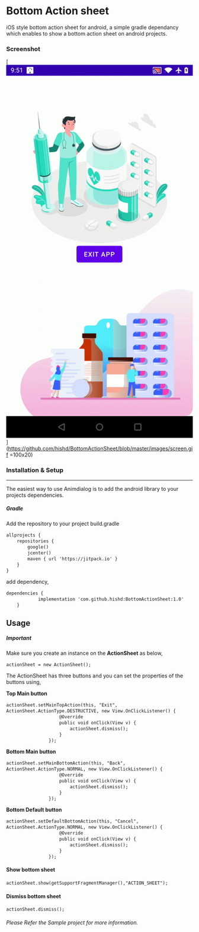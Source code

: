 # Bottom Action sheet

iOS style bottom action sheet for android, a simple gradle dependancy which enables to show a bottom action sheet on android projects.

### Screenshot
[![](https://github.com/hishd/BottomActionSheet/blob/master/images/screen.gif)](https://github.com/hishd/BottomActionSheet/blob/master/images/screen.gif  =100x20)

### Installation & Setup

------------

The easiest way to use Animdialog is to add the android library to your projects dependencies.

##### Gradle
Add the repository to your project build.gradle

```
allprojects {
    repositories {
        google()
        jcenter()
        maven { url 'https://jitpack.io' }
    }
}
```
add dependency,
```
dependencies {
	        implementation 'com.github.hishd:BottomActionSheet:1.0'
	}
```

## Usage

##### Important

Make sure you create an instance on the **ActionSheet** as below,

```
actionSheet = new ActionSheet();
```

The ActionSheet has three buttons and you can set the properties of the buttons using,

**Top Main button**

```
actionSheet.setMainTopAction(this, "Exit", ActionSheet.ActionType.DESTRUCTIVE, new View.OnClickListener() {
                    @Override
                    public void onClick(View v) {
                        actionSheet.dismiss();
                    }
                });
```

**Bottom Main button**

```
actionSheet.setMainBottomAction(this, "Back", ActionSheet.ActionType.NORMAL, new View.OnClickListener() {
                    @Override
                    public void onClick(View v) {
                        actionSheet.dismiss();
                    }
                });
```

**Bottom Default button**

```
actionSheet.setDefaultBottomAction(this, "Cancel", ActionSheet.ActionType.NORMAL, new View.OnClickListener() {
                    @Override
                    public void onClick(View v) {
                        actionSheet.dismiss();
                    }
                });
```

#### Show bottom sheet
```
actionSheet.show(getSupportFragmentManager(),"ACTION_SHEET");
```

#### Dismiss bottom sheet
```
actionSheet.dismiss();
```

###### Please Refer the Sample project for more information.

